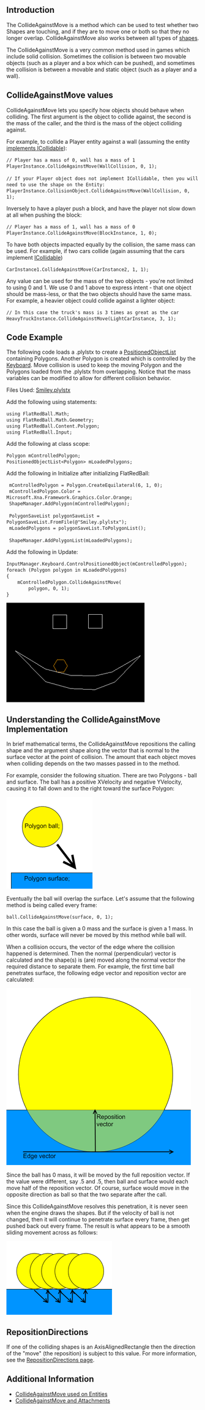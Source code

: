 ## Introduction

The CollideAgainstMove is a method which can be used to test whether two Shapes are touching, and if they are to move one or both so that they no longer overlap. CollideAgainstMove also works between all types of [shapes](/frb/docs/index.php?title=Shape.md "Shape").

The CollideAgainstMove is a very common method used in games which include solid collision. Sometimes the collision is between two movable objects (such as a player and a box which can be pushed), and sometimes the collision is between a movable and static object (such as a player and a wall).

## CollideAgainstMove values

CollideAgainstMove lets you specify how objects should behave when colliding. The first argument is the object to collide against, the second is the mass of the caller, and the third is the mass of the object colliding against.

For example, to collide a Player entity against a wall (assuming the entity [implements ICollidable](/frb/docs/index.php?title=Glue:Reference:Entities:Implements_ICollidable.md "Glue:Reference:Entities:Implements ICollidable")):

    // Player has a mass of 0, wall has a mass of 1
    PlayerInstance.CollideAgainstMove(WallCollision, 0, 1);

    // If your Player object does not implement ICollidable, then you will need to use the shape on the Entity:
    PlayerInstance.CollisionObject.CollideAgainstMove(WallCollision, 0, 1);

Inversely to have a player push a block, and have the player not slow down at all when pushing the block:

    // Player has a mass of 1, wall has a mass of 0
    PlayerInstance.CollideAgainstMove(BlockInstance, 1, 0);

To have both objects impacted equally by the collision, the same mass can be used. For example, if two cars collide (again assuming that the cars implement [ICollidable](/frb/docs/index.php?title=Glue:Reference:Entities:Implements_ICollidable.md "Glue:Reference:Entities:Implements ICollidable"))

    CarInstance1.CollideAgainstMove(CarInstance2, 1, 1);

Any value can be used for the mass of the two objects - you're not limited to using 0 and 1. We use 0 and 1 above to express intent - that one object should be mass-less, or that the two objects should have the same mass. For example, a heavier object could collide against a lighter object:

    // In this case the truck's mass is 3 times as great as the car
    HeavyTruckInstance.CollideAgainstMove(LightCarInstance, 3, 1);

## Code Example

The following code loads a .plylstx to create a [PositionedObjectList](/frb/docs/index.php?title=FlatRedBall.Math.PositionedObjectList.md "FlatRedBall.Math.PositionedObjectList") containing Polygons. Another Polygon is created which is controlled by the [Keyboard](/frb/docs/index.php?title=FlatRedBall.Input.Keyboard.md "FlatRedBall.Input.Keyboard"). Move collision is used to keep the moving Polygon and the Polygons loaded from the .plylstx from overlapping. Notice that the mass variables can be modified to allow for different collision behavior.

Files Used: [Smiley.plylstx](/frb/docs/images/7/79/Smiley.plylstx.md "Smiley.plylstx")

Add the following using statements:

    using FlatRedBall.Math;
    using FlatRedBall.Math.Geometry;
    using FlatRedBall.Content.Polygon;
    using FlatRedBall.Input;

Add the following at class scope:

    Polygon mControlledPolygon;
    PositionedObjectList<Polygon> mLoadedPolygons;

Add the following in Initialize after initializing FlatRedBall:

     mControlledPolygon = Polygon.CreateEquilateral(6, 1, 0);
     mControlledPolygon.Color = Microsoft.Xna.Framework.Graphics.Color.Orange;
     ShapeManager.AddPolygon(mControlledPolygon);

     PolygonSaveList polygonSaveList = PolygonSaveList.FromFile(@"Smiley.plylstx");
     mLoadedPolygons = polygonSaveList.ToPolygonList();

     ShapeManager.AddPolygonList(mLoadedPolygons);

Add the following in Update:

    InputManager.Keyboard.ControlPositionedObject(mControlledPolygon);
    foreach (Polygon polygon in mLoadedPolygons)
    {
        mControlledPolygon.CollideAgainstMove(
            polygon, 0, 1);
    }

![PolygonCollideAgainstMove.png](/media/migrated_media-PolygonCollideAgainstMove.png)

## Understanding the CollideAgainstMove Implementation

In brief mathematical terms, the CollideAgainstMove repositions the calling shape and the argument shape along the vector that is normal to the surface vector at the point of collision. The amount that each object moves when colliding depends on the two masses passed in to the method.

For example, consider the following situation. There are two Polygons - ball and surface. The ball has a positive XVelocity and negative YVelocity, causing it to fall down and to the right toward the surface Polygon:

![CollideAgainstMoveExplanation1.png](/media/migrated_media-CollideAgainstMoveExplanation1.png)

Eventually the ball will overlap the surface. Let's assume that the following method is being called every frame:

    ball.CollideAgainstMove(surface, 0, 1);

In this case the ball is given a 0 mass and the surface is given a 1 mass. In other words, surface will never be moved by this method while ball will.

When a collision occurs, the vector of the edge where the collision happened is determined. Then the normal (perpendicular) vector is calculated and the shape(s) is (are) moved along the normal vector the required distance to separate them. For example, the first time ball penetrates surface, the following edge vector and reposition vector are calculated:

![CollideAgainstMoveReposition.png](/media/migrated_media-CollideAgainstMoveReposition.png)

Since the ball has 0 mass, it will be moved by the full reposition vector. If the value were different, say .5 and .5, then ball and surface would each move half of the reposition vector. Of course, surface would move in the opposite direction as ball so that the two separate after the call.

Since this CollideAgainstMove resolves this penetration, it is never seen when the engine draws the shapes. But if the velocity of ball is not changed, then it will continue to penetrate surface every frame, then get pushed back out every frame. The result is what appears to be a smooth sliding movement across as follows:

![MultipleRepositions.png](/media/migrated_media-MultipleRepositions.png)

## RepositionDirections

If one of the colliding shapes is an AxisAlignedRectangle then the direction of the "move" (the reposition) is subject to this value. For more information, see the [RepositionDirections page](/frb/docs/index.php?title=FlatRedBall.Math.Geometry.AxisAlignedRectangle.RepositionDirections.md "FlatRedBall.Math.Geometry.AxisAlignedRectangle.RepositionDirections").

## Additional Information

-   [CollideAgainstMove used on Entities](/frb/docs/index.php?title=FlatRedBallXna:Tutorials:Entities_and_Collision.md "FlatRedBallXna:Tutorials:Entities and Collision")
-   [CollideAgainstMove and Attachments](/frb/docs/index.php?title=FlatRedBall.Math.Geometry.Polygon.CollideAgainstMove_and_Attachments.md "FlatRedBall.Math.Geometry.Polygon.CollideAgainstMove and Attachments")
